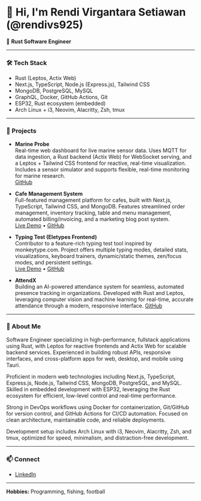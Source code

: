 # 👋 Hi, I'm Rendi Virgantara Setiawan (@rendivs925)

🦀 **Rust Software Engineer**

---

### 🛠️ Tech Stack
- Rust (Leptos, Actix Web)
- Next.js, TypeScript, Node.js (Express.js), Tailwind CSS
- MongoDB, PostgreSQL, MySQL
- GraphQL, Docker, GitHub Actions, Git
- ESP32, Rust ecosystem (embedded)
- Arch Linux + i3, Neovim, Alacritty, Zsh, tmux

---

### 🚀 Projects

- **Marine Probe**  
  Real-time web dashboard for live marine sensor data. Uses MQTT for data ingestion, a Rust backend (Actix Web) for WebSocket serving, and a Leptos + Tailwind CSS frontend for reactive, real-time visualization. Includes a sensor simulator and supports flexible, real-time monitoring for marine research.  
  [GitHub](https://github.com/rendivs925/marine-probe)

- **Cafe Management System**  
  Full-featured management platform for cafes, built with Next.js, TypeScript, Tailwind CSS, and MongoDB. Features streamlined order management, inventory tracking, table and menu management, automated billing/invoicing, and a marketing blog post system.  
  [Live Demo](https://java-cafe-beta.vercel.app/) • [GitHub](https://github.com/rendivs925/java-cafe)

- **Typing Test (Eletypes Frontend)**  
  Contributor to a feature-rich typing test tool inspired by monkeytype.com. Project offers multiple typing modes, detailed stats, visualizations, keyboard trainers, dynamic/static themes, zen/focus modes, and persistent settings.  
  [Live Demo](https://eletypes.com/) • [GitHub](https://github.com/rendivs925/eletypes-frontend)

- **AttendX**  
 Building an AI-powered attendance system for seamless, automated presence tracking in organizations. Developed with Rust and Leptos, leveraging computer vision and machine learning for real-time, accurate attendance through a modern, responsive interface. 
  [GitHub](https://github.com/rendivs925/attendx)

---

### 👤 About Me

Software Engineer specializing in high-performance, fullstack applications using Rust, with Leptos for reactive frontends and Actix Web for scalable backend services. Experienced in building robust APIs, responsive interfaces, and cross-platform apps for web, desktop, and mobile using Tauri.

Proficient in modern web technologies including Next.js, TypeScript, Express.js, Node.js, Tailwind CSS, MongoDB, PostgreSQL, and MySQL. Skilled in embedded development with ESP32, leveraging the Rust ecosystem for efficient, low-level control and real-time performance.

Strong in DevOps workflows using Docker for containerization, Git/GitHub for version control, and GitHub Actions for CI/CD automation. Focused on clean architecture, maintainable code, and reliable deployments.

Development setup includes Arch Linux with i3, Neovim, Alacritty, Zsh, and tmux, optimized for speed, minimalism, and distraction-free development.

---

### 📫 Connect

- [LinkedIn](https://www.linkedin.com/in/rendivs925/)

---

**Hobbies:** Programming, fishing, football
